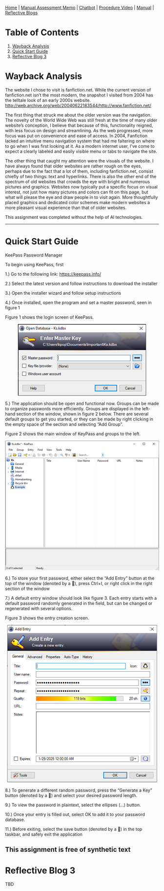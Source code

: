 [Home](index.md) | [Manual Assessment Memo](manual_assessment_memo.md) | [Chatbot](chatbot.md) | [Procedure Video](procedure_video.md) | [Manual](manual.md) | [Reflective Blogs](reflective_blogs.md) 

# Table of Contents 
1. [Wayback Analysis](#wayback-analysis)
2. [Quick Start Guide](#quick-start-guide)
3. [Reflective Blog 3](#reflective-blog-3)
   
# Wayback Analysis

The website I chose to visit is fanfiction.net. While the current version of fanfiction.net isn’t the most modern, the snapshot I visited from 2004 has the telltale look of an early 2000s website. 
<http://web.archive.org/web/20040622183544/http://www.fanfiction.net/>

The first thing that struck me about the older version was the navigation. The novelty of the World Wide Web was still fresh at the time of many older website’s conception, I believe that because of this, functionality reigned, with less focus on design and streamlining. As the web progressed, more focus was put on convenience and ease of access. In 2004, Fanfiction lacked an intuitive menu navigation system that had me faltering on where to go when I was first looking at it. As a modern internet user, I’ve come to expect a clearly labeled and easily visible menu or tabs to navigate the site.

The other thing that caught my attention were the visuals of the website. I have always found that older websites are rather rough on the eyes, perhaps due to the fact that a lot of them, including fanfiction.net, consist chiefly of two things: text and hyperlinks. There is also the other end of the spectrum of old websites that crowds the eye with bright and numerous pictures and graphics. Websites now typically put a specific focus on visual interest, not just how many pictures and colors can fit on this page, but what will please the eye and draw people in to visit again. More thoughtfully placed graphics and dedicated color schemes make modern websites a more pleasant visual experience than that of older websites.

This assignment was completed without the help of AI technologies.

---
# Quick Start Guide

KeePass Password Manager

To begin using KeePass, first 

1.)	Go to the following link: <https://keepass.info/>

2.)	Select the latest version and follow instructions to download the installer

3.)	Open the installer wizard and follow setup instructions

4.)	Once installed, open the program and set a master password, seen in figure 1

Figure 1 shows the login screen of KeePass.
<center><img src="Picture1.png"></center>

 
5.)	The application should be open and functional now. Groups can be made to organize passwords more efficiently. Groups are displayed in the left-hand section of the window, shown in figure 2 below. There are several default groups to get you started, or they can be made by right clicking in the empty space of the section and selecting “Add Group”.

Figure 2 shows the main window of KeyPass and groups to the left.
<center><img src="Picture2.png"></center>
 
6.)	To store your first password, either select the “Add Entry” button at the top of the window (denoted by a 🔑), press Ctrl+I, or right click in the right section of the window

7.)	A default entry window should look like figure 3. Each entry starts with a default password randomly generated in the field, but can be changed or regenerated with several options.

Figure 3 shows the entry creation screen.
<center><img src="Picture3.png"></center>

8.)	To generate a different random password, press the “Generate a Key” button (denoted by a 🔑) and select your desired password length.

9.)	To view the password in plaintext, select the ellipses (…) button.

10.)	Once your entry is filled out, select OK to add it to your password database.

11.)	Before exiting, select the save button (denoted by a 💾) in the top taskbar, and safely exit the application

This assignment is free of synthetic text
---
# Reflective Blog 3
TBD
